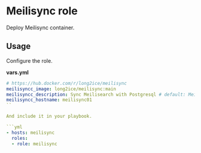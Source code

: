 # Meilisync role

Deploy Meilisync container.

## Usage

Configure the role.

**vars.yml**

```yml
# https://hub.docker.com/r/long2ice/meilisync
meilisyncc_image: long2ice/meilisync:main
meilisyncc_description: Sync Meilisearch with Postgresql # default: Meilisync
meilisyncc_hostname: meilisync01
``

And include it in your playbook.

```yml
- hosts: meilisync
  roles:
  - role: meilisync
```

